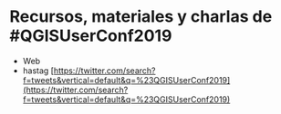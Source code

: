 # Recursos, materiales y charlas de #QGISUserConf2019

- Web 
- hastag [https://twitter.com/search?f=tweets&vertical=default&q=%23QGISUserConf2019](https://twitter.com/search?f=tweets&vertical=default&q=%23QGISUserConf2019)

